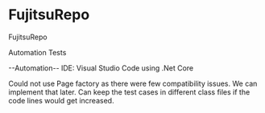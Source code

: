 # FujitsuRepo
FujitsuRepo


Automation Tests

--Automation-- IDE: Visual Studio Code using .Net Core

Could not use Page factory as there were few compatibility issues. We can implement that later.
Can keep the test cases in different class files if the code lines would get increased.
